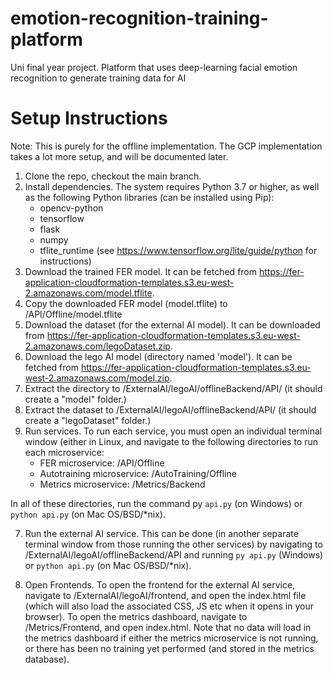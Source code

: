 # emotion-recognition-training-platform
Uni final year project. Platform that uses deep-learning facial emotion recognition to generate training data for AI

# Setup Instructions
Note: This is purely for the offline implementation. The GCP implementation takes a lot more setup, and will be documented later.

1. Clone the repo, checkout the main branch.
2. Install dependencies. The system requires Python 3.7 or higher, as well as the following Python libraries (can be installed using Pip):
    * opencv-python
    * tensorflow
    * flask
    * numpy
    * tflite_runtime (see https://www.tensorflow.org/lite/guide/python for instructions)
2. Download the trained FER model. It can be fetched from https://fer-application-cloudformation-templates.s3.eu-west-2.amazonaws.com/model.tflite.
3. Copy the downloaded FER model (model.tflite) to /API/Offline/model.tflite
4. Download the dataset (for the external AI model). It can be downloaded from https://fer-application-cloudformation-templates.s3.eu-west-2.amazonaws.com/legoDataset.zip.
5. Download the lego AI model (directory named 'model'). It can be fetched from https://fer-application-cloudformation-templates.s3.eu-west-2.amazonaws.com/model.zip.
6. Extract the directory to /ExternalAI/legoAI/offlineBackend/API/ (it should create a "model" folder.)
5. Extract the dataset to /ExternalAI/legoAI/offlineBackend/API/ (it should create a "legoDataset" folder.)
6. Run services. To run each service, you must open an individual terminal window (either in Linux, and navigate to the following directories to run each microservice:
    * FER microservice: /API/Offline
    * Autotraining microservice: /AutoTraining/Offline
    * Metrics microservice: /Metrics/Backend

In all of these directories, run the command py `api.py` (on Windows) or `python api.py` (on Mac OS/BSD/*nix).

7. Run the external AI service. This can be done (in another separate terminal window from those running the other services) by navigating to /ExternalAI/legoAI/offlineBackend/API and running `py api.py` (Windows) or `python api.py` (on Mac OS/BSD/*nix).

8. Open Frontends. To open the frontend for the external AI service, navigate to /ExternalAI/legoAI/frontend, and open the index.html file (which will also load the associated CSS, JS etc when it opens in your browser). To open the metrics dashboard, navigate to /Metrics/Frontend, and open index.html. Note that no data will load in the metrics dashboard if either the metrics microservice is not running, or there has been no training yet performed (and stored in the metrics database).